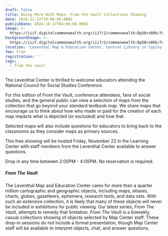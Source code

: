 ```yaml
---
draft: false
title: Doing More With Maps— From the Vault Collections Showing
date: 2024-11-22T19:00:00.000Z
publishDate: 2024-10-17T04:00:00.000Z
image: >-
  https://iiif.digitalcommonwealth.org/iiif/2/commonwealth:8p58rx80k/full/1200,/0/default.jpg
backgroundImage: >-
  https://iiif.digitalcommonwealth.org/iiif/2/commonwealth:8p58rx80k/full/1200,/0/default.jpg
location: 'Leventhal Map & Education Center, Central Library in Copley Square'
fee: Free
registration: ''
tags:
  - from the vault
---
```


The Leventhal Center is thrilled to welcome educators attending the National Council for Social Studies Conference.

For this edition of From the Vault, conference attendees, fans of social studies, and the general public can view a selection of maps from the collection that go beyond your standard textbook map. We share maps that encourage us to think about how who made or paid for the creation of each map impacts what is depicted (or excluded) and how that .

Selected maps will also include questions for educators to bring back to the classrooms as they consider maps as primary sources.

This free showing will be hosted Friday, November 22 in the Learning Center with staff members from the Leventhal Center available to answer questions.

Drop in any time between 2:00PM - 4:00PM. No reservation is required.

##### ***From The Vault***

The Leventhal Map and Education Center cares for more than a quarter million cartographic and geographic objects, including maps, atlases, charts, globes, gazetteers, ephemera, research texts, and data sets. With such an extensive collection, it is likely that many of these objects will never be included in exhibitions for public viewing. Our latest series, *From The Vault*, attempts to remedy that limitation. *From The Vault* is a biweekly, casual collections showing of objects selected by Map Center staff. These drop-in sessions do not include a formal presentation, though Map Center staff will be available to interpret objects, chat, and answer questions.
